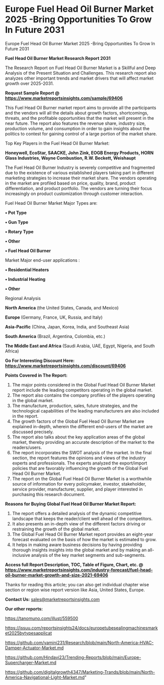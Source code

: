 # Europe Fuel Head Oil Burner Market 2025 -Bring Opportunities To Grow In Future 2031
Europe Fuel Head Oil Burner Market 2025 -Bring Opportunities To Grow In Future 2031

<strong>Fuel Head Oil Burner Market Research Report 2031</strong>

The Research Report on Fuel Head Oil Burner Market is a Skillful and Deep Analysis of the Present Situation and Challenges. This research report also analyzes other important trends and market drivers that will affect market growth over 2025-2031.

<strong>Request Sample Report @ <a href=https://www.marketreportsinsights.com/sample/69406>https://www.marketreportsinsights.com/sample/69406</a></strong>

This Fuel Head Oil Burner market report aims to provide all the participants and the vendors will all the details about growth factors, shortcomings, threats, and the profitable opportunities that the market will present in the near future. The report also features the revenue share, industry size, production volume, and consumption in order to gain insights about the politics to contest for gaining control of a large portion of the market share.

Top Key Players in the Fuel Head Oil Burner Market:

<strong>Honeywell, EcoStar, SAACKE, John Zink, EOGB Energy Products, HORN Glass Industries, Wayne Combustion, R.W. Beckett, Weishaupt</strong>

The Fuel Head Oil Burner Industry is severely competitive and fragmented due to the existence of various established players taking part in different marketing strategies to increase their market share. The vendors operating in the market are profiled based on price, quality, brand, product differentiation, and product portfolio. The vendors are turning their focus increasingly on product customization through customer interaction.

Fuel Head Oil Burner Market Major Types are:

<strong>• Pot Type

• Gun Type

• Rotary Type

• Other

• Fuel Head Oil Burner</strong>

Market Major end-user applications :

<strong>• Residential Heaters

• Industrial Heating

• Other</strong>

Regional Analysis

</u><strong><b>North America</b></strong> (the United States, Canada, and Mexico)

<strong><b>Europe </b></strong>(Germany, France, UK, Russia, and Italy)

<strong><b>Asia-Pacific</b></strong> (China, Japan, Korea, India, and Southeast Asia)

<strong><b>South America</b></strong> (Brazil, Argentina, Colombia, etc.)

<strong><b>The Middle East and Africa</b></strong> (Saudi Arabia, UAE, Egypt, Nigeria, and South Africa)

<strong>Go For Interesting Discount Here: <a href=https://www.marketreportsinsights.com/discount/69406>https://www.marketreportsinsights.com/discount/69406</a></strong>

<strong>Points Covered in The Report:</strong>
<ol>
  <li>The major points considered in the Global Fuel Head Oil Burner Market report include the leading competitors operating in the global market.</li>
  <li>The report also contains the company profiles of the players operating in the global market.</li>
  <li>The manufacture, production, sales, future strategies, and the technological capabilities of the leading manufacturers are also included in the report.</li>
  <li>The growth factors of the Global Fuel Head Oil Burner Market are explained in-depth, wherein the different end-users of the market are discussed precisely.</li>
  <li>The report also talks about the key application areas of the global market, thereby providing an accurate description of the market to the readers/users.</li>
  <li>The report incorporates the SWOT analysis of the market. In the final section, the report features the opinions and views of the industry experts and professionals. The experts analyzed the export/import policies that are favorably influencing the growth of the Global Fuel Head Oil Burner Market.</li>
  <li>The report on the Global Fuel Head Oil Burner Market is a worthwhile source of information for every policymaker, investor, stakeholder, service provider, manufacturer, supplier, and player interested in purchasing this research document.</li>
</ol>
<strong>Reasons for Buying Global Fuel Head Oil Burner Market Report:</strong>

<ol>
  <li>The report offers a detailed analysis of the dynamic competitive landscape that keeps the reader/client well ahead of the competitors.</li>
  <li>It also presents an in-depth view of the different factors driving or restraining the growth of the global market.</li>
  <li>The Global Fuel Head Oil Burner Market report provides an eight-year forecast evaluated on the basis of how the market is estimated to grow.</li>
  <li>It helps in making aware business decisions by having providing thorough insights insights into the global market and by making an all-inclusive analysis of the key market segments and sub-segments.</li>
</ol>
<strong>Access full Report Description, TOC, Table of Figure, Chart, etc. @ <a href=https://www.marketreportsinsights.com/industry-forecast/fuel-head-oil-burner-market-growth-and-size-2021-69406>https://www.marketreportsinsights.com/industry-forecast/fuel-head-oil-burner-market-growth-and-size-2021-69406</a></strong>


Thanks for reading this article; you can also get individual chapter wise section or region wise report version like Asia, United States, Europe.

<strong>Contact Us:</strong>
sales@marketreportsinsights.com

<strong>Our other reports:</strong>

<a href=https://tanomuno.com/illust/559500>https://tanomuno.com/illust/559500</a>

<a href=https://issuu.com/reportsinsights24/docs/europetubesealingmachinesmarket2025bytypesapplicat>https://issuu.com/reportsinsights24/docs/europetubesealingmachinesmarket2025bytypesapplicat</a>

<a href=https://github.com/yamini231/Research/blob/main/North-America-HVAC-Damper-Actuator-Market.md>https://github.com/yamini231/Research/blob/main/North-America-HVAC-Damper-Actuator-Market.md</a>

<a href=https://github.com/Hindavi23/Trending-Reports/blob/main/Europe-Supercharger-Market.md>https://github.com/Hindavi23/Trending-Reports/blob/main/Europe-Supercharger-Market.md</a>

<a href=https://github.com/digitalgrowth4347/Marketing-Trands/blob/main/North-America-Navigational-Light-Market.md>https://github.com/digitalgrowth4347/Marketing-Trands/blob/main/North-America-Navigational-Light-Market.md</a>"

